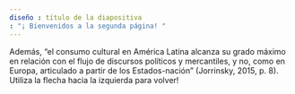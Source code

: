 ```yaml
---
diseño : título de la diapositiva
: "¡ Bienvenidos a la segunda página! "
---
```

Además, “el consumo cultural en América Latina alcanza su grado máximo en relación con el flujo de discursos políticos y mercantiles, y no, como en Europa, articulado a partir de los Estados-nación” (Jorrinsky, 2015, p. 8).
Utiliza la flecha hacia la izquierda para volver!
